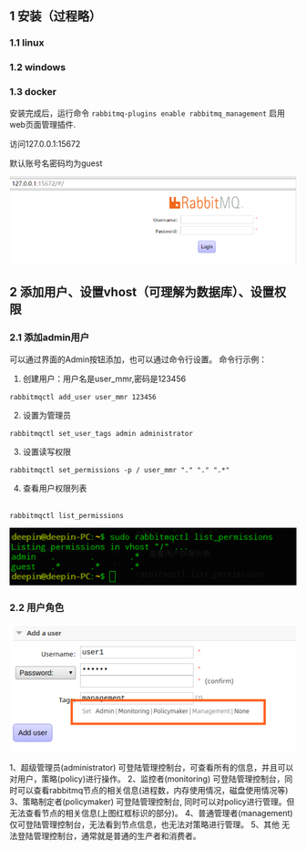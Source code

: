 ## 1 安装（过程略）

### 1.1 linux

### 1.2 windows

### 1.3 docker

安装完成后，运行命令 `rabbitmq-plugins enable rabbitmq_management` 启用web页面管理插件.

访问127.0.0.1:15672

默认账号名密码均为guest

![img](./images/1安装完成后的web管理界面.png)

## 2 添加用户、设置vhost（可理解为数据库）、设置权限

### 2.1 添加admin用户
可以通过界面的Admin按钮添加，也可以通过命令行设置。
命令行示例：

1. 创建用户：用户名是user_mmr,密码是123456

``` 
rabbitmqctl add_user user_mmr 123456 
```

2. 设置为管理员

``` 
rabbitmqctl set_user_tags admin administrator
```

3. 设置读写权限

``` 
rabbitmqctl set_permissions -p / user_mmr "." "." ".*"
``` 

4. 查看用户权限列表

```

rabbitmqctl list_permissions
```

![img](./images/1查看用户权限列表.png)

### 2.2 用户角色

![img](./images/1用户角色.png)

1、超级管理员(administrator)
可登陆管理控制台，可查看所有的信息，并且可以对用户，策略(policy)进行操作。
2、监控者(monitoring)
可登陆管理控制台，同时可以查看rabbitmq节点的相关信息(进程数，内存使用情况，磁盘使用情况等)
3、策略制定者(policymaker)
可登陆管理控制台, 同时可以对policy进行管理。但无法查看节点的相关信息(上图红框标识的部分)。
4、普通管理者(management)
仅可登陆管理控制台，无法看到节点信息，也无法对策略进行管理。
5、其他
无法登陆管理控制台，通常就是普通的生产者和消费者。

